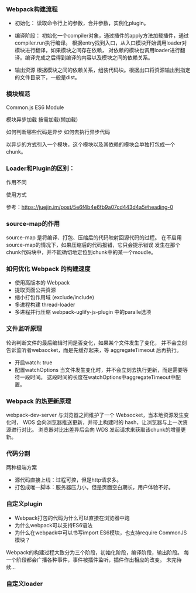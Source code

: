 ### Webpack构建流程
- 初始化：
读取命令行上的参数，合并参数，实例化plugin。

- 编译阶段：
初始化一个compiler对象，通过插件的apply方法加载插件，通过compiler.run执行编译。
根据entry找到入口，从入口模块开始调用loader对模块进行翻译，如果模块之间存在依赖，
对依赖的模块也调用loader进行翻译。编译完成之后得到编译的内容以及模块之间的依赖关系。

- 输出资源
根据模块之间的依赖关系，组装代码块。根据出口将资源输出到指定的文件目录下，一般是dist。

### 模块规范
Common.js
ES6 Module

模块异步加载
按需加载(懒加载)

如何判断哪些代码是异步
如何去执行异步代码

以异步的方式引入一个模块，这个模块以及其依赖的模块会单独打包成一个chunk。

### Loader和Plugin的区别：
作用不同

使用方式

参考：https://juejin.im/post/5e6f4b4e6fb9a07cd443d4a5#heading-0

### source-map的作用
source-map 是将编译、打包、压缩后的代码映射回源代码的过程。
在不启用source-map的情况下，如果压缩后的代码报错，它只会提示错误
发生在那个chunk代码块中，并不能确切地定位到chunk中的某一个moudle。

### 如何优化 Webpack 的构建速度
- 使用高版本的 Webpack
- 提取页面公共资源
- 缩小打包作用域 (exclude/include)
- 多进程构建 thread-loader
- 多进程并行压缩 webpack-uglify-js-plugin 中的paralle选项

### 文件监听原理
轮询判断文件的最后编辑时间是否变化，如果某个文件发生了变化，
并不会立刻告诉监听者websocket，而是先缓存起来，等 aggregateTimeout 后再执行。

- 开启watch: true
- 配置watchOptions
当文件发生变化时，并不会立刻去执行更新，而是需要等待一段时间。
这段时间的长度在watchOptions中aggregateTimeout中配置。

### Webpack 的热更新原理
webpack-dev-server 与浏览器之间维护了一个 Websocket，当本地资源发生变化时，
WDS 会向浏览器推送更新，并带上构建时的 hash，让浏览器与上一次资源进行对比。
浏览器对比出差异后会向 WDS 发起请求来获取该chunk的增量更新。

### 代码分割
两种极端方案
- 源代码直接上线：过程可控，但是http请求多。
- 打包成唯一脚本：服务器压力小，但是页面空白期长，用户体验不好。

### 自定义plugin

- Webpack打包的代码为什么可以直接在浏览器中跑
- 为什么webpack可以支持ES6语法
- 为什么在webpack中可以书写import ES6模块，也支持require CommonJS模块？

Webpack的构建过程大致分为三个阶段，初始化阶段，编译阶段，输出阶段。
每一个阶段都会广播各种事件，事件被插件监听，插件作出相应的改变。
未完待续...

### 自定义loader
